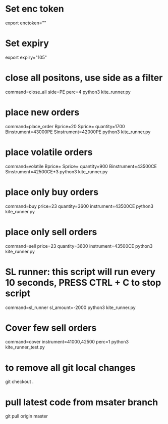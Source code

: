 

# Set enc token
export enctoken=""

# Set expiry
export expiry="105"

# close all positons, use side as a filter
command=close_all  side=PE perc=4 python3 kite_runner.py

# place new orders
command=place_order Bprice=20 Sprice= quantity=1700 Binstrument=43000PE Sinstrument=42000PE python3 kite_runner.py

# place volatile  orders
command=volatile Bprice= Sprice= quantity=900 Binstrument=43500CE Sinstrument=42500CE*3 python3 kite_runner.py

# place only buy orders
command=buy price=23 quantity=3600 instrument=43500CE  python3 kite_runner.py

# place only sell orders
command=sell price=23 quantity=3600 instrument=43500CE  python3 kite_runner.py


# SL runner: this script will run every 10 seconds, PRESS CTRL + C to stop script
command=sl_runner sl_amount=-2000 python3 kite_runner.py

# Cover few sell orders
command=cover instrument=41000,42500 perc=1 python3 kite_runner_test.py

# to remove all git local changes
git checkout .

# pull latest code from msater branch
git pull origin master
